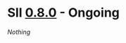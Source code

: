 # Sll [0.8.0] - Ongoing

*Nothing*

[0.8.0]: https://github.com/sl-lang/sll/compare/sll-v0.7.32...main
